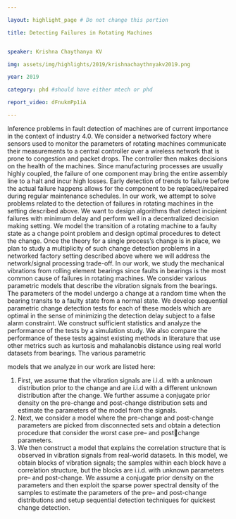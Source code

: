 ```yaml
---

layout: highlight_page # Do not change this portion

title: Detecting Failures in Rotating Machines


speaker: Krishna Chaythanya KV

img: assets/img/highlights/2019/krishnachaythnyakv2019.png

year: 2019

category: phd #should have either mtech or phd

report_video: dFnukmPp1iA

---
```


Inference problems in fault detection of machines are of current importance in the context of
industry 4.0. We consider a networked factory where sensors used to monitor the parameters of
rotating machines communicate their measurements to a central controller over a wireless network
that is prone to congestion and packet drops. The controller then makes decisions on the health of the
machines. Since manufacturing processes are usually highly coupled, the failure of one component
may bring the entire assembly line to a halt and incur high losses. Early detection of trends to
failure before the actual failure happens allows for the component to be replaced/repaired during
regular maintenance schedules. In our work, we attempt to solve problems related to the detection
of failures in rotating machines in the setting described above. We want to design algorithms that
detect incipient failures with minimum delay and perform well in a decentralized decision making
setting. We model the transition of a rotating machine to a faulty state as a change point problem
and design optimal procedures to detect the change. Once the theory for a single process’s change is
in place, we plan to study a multiplicity of such change detection problems in a networked factory
setting described above where we will address the network/signal processing trade-off.
In our work, we study the mechanical vibrations from rolling element bearings since faults in
bearings is the most common cause of failures in rotating machines. We consider various parametric
models that describe the vibration signals from the bearings. The parameters of the model undergo
a change at a random time when the bearing transits to a faulty state from a normal state. We
develop sequential parametric change detection tests for each of these models which are optimal
in the sense of minimizing the detection delay subject to a false alarm constraint. We construct
sufficient statistics and analyze the performance of the tests by a simulation study. We also compare
the performance of these tests against existing methods in literature that use other metrics such as
kurtosis and mahalanobis distance using real world datasets from bearings. The various parametric

models that we analyze in our work are listed here:

1. First, we assume that the vibration signals are i.i.d. with a unknown distribution prior to the
change and are i.i.d with a different unknown distribution after the change. We further assume
a conjugate prior density on the pre-change and post-change distribution sets and estimate the
parameters of the model from the signals.
2. Next, we consider a model where the pre-change and post-change parameters are picked from
disconnected sets and obtain a detection procedure that consider the worst case pre– and postchange parameters.
3. We then construct a model that explains the correlation structure that is observed in vibration
signals from real-world datasets. In this model, we obtain blocks of vibration signals; the
samples within each block have a correlation structure, but the blocks are i.i.d. with unknown
parameters pre– and post-change. We assume a conjugate prior density on the parameters and
then exploit the sparse power spectral density of the samples to estimate the parameters of
the pre– and post-change distributions and setup sequential detection techniques for quickest
change detection.
